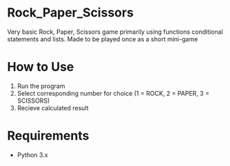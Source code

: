 # Rock_Paper_Scissors

Very basic Rock, Paper, Scissors game primarily using functions conditional statements and lists. Made to be played once as a short mini-game

# How to Use

1. Run the program
2. Select corresponding number for choice (1 = ROCK, 2 = PAPER, 3 = SCISSORS)
3. Recieve calculated result

# Requirements

- Python 3.x
